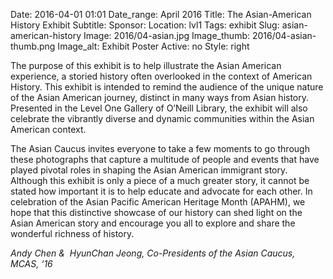 Date: 2016-04-01 01:01 
Date_range: April 2016
Title: The Asian-American History Exhibit 
Subtitle: 
Sponsor:
Location: lvl1
Tags: exhibit
Slug: asian-american-history
Image: 2016/04-asian.jpg
Image_thumb: 2016/04-asian-thumb.png
Image_alt: Exhibit Poster
Active: no
Style: right

<p>The purpose of this exhibit is to help illustrate   the Asian American experience, a storied history often overlooked in the   context of American History. This exhibit is intended to remind the   audience of the unique nature of the Asian American journey, distinct in   many ways from Asian history. Presented in the Level One Gallery of   O&rsquo;Neill Library, the exhibit will also celebrate the vibrantly diverse   and dynamic communities within the Asian American context. <br>
</p>
<p>The Asian Caucus invites everyone to take a few moments to go through   these photographs that capture a multitude of people and events that   have played pivotal roles in shaping the Asian American immigrant story.   Although this exhibit is only a piece of a much greater story, it   cannot be stated how important it is to help educate and advocate for   each other. In celebration of the Asian Pacific American Heritage Month   (APAHM), we hope that this distinctive showcase of our history can shed   light on the Asian American story and encourage you all to explore and   share the wonderful richness of history.</p>
<p><em>Andy Chen &amp;  HyunChan Jeong, Co-Presidents of the Asian Caucus, MCAS, &lsquo;16</em></p>
